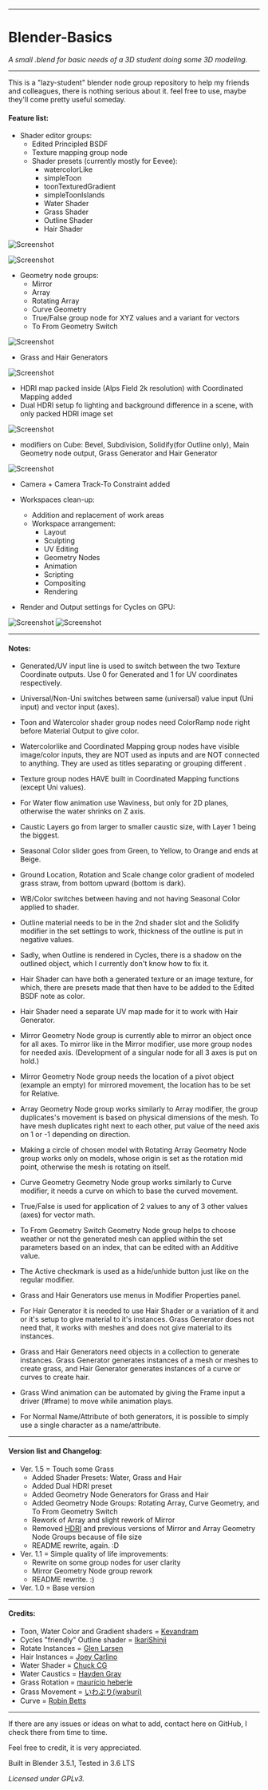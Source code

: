 ___
# Blender-Basics

*A small .blend for basic needs of a 3D student doing some 3D modeling.*
___
This is a "lazy-student" blender node group repository to help my friends and colleagues, there is nothing serious about it. feel free to use, maybe they'll come pretty useful someday.
#### Feature list:

* Shader editor groups:
	* Edited Principled BSDF
	* Texture mapping group node
	* Shader presets (currently mostly for Eevee):
		* watercolorLike
		* simpleToon
		* toonTexturedGradient
		* simpleToonIslands
		* Water Shader
		* Grass Shader
		* Outline Shader
		* Hair Shader

![Screenshot](https://github.com/Demeterino/Blender-Basics/blob/Version-1.1/images/shadNode.png)

![Screenshot](https://github.com/Demeterino/Blender-Basics/blob/Version-1.1/images/outlineNode.png)

* Geometry node groups:
	* Mirror
	* Array
	* Rotating Array
	* Curve Geometry
	* True/False group node for XYZ values and a variant for vectors
	* To From Geometry Switch

![Screenshot](https://github.com/Demeterino/Blender-Basics/blob/Version-1.1/images/geoNode.png)

* Grass and Hair Generators

![Screenshot](https://github.com/Demeterino/Blender-Basics/blob/Version-1.1/images/geoNode.png)

* HDRI map packed inside (Alps Field 2k resolution) with Coordinated Mapping added
* Dual HDRI setup fo lighting and background difference in a scene, with only packed HDRI image set

![Screenshot](https://github.com/Demeterino/Blender-Basics/blob/Version-1.1/images/worldConfig.png)

* modifiers on Cube: Bevel, Subdivision, Solidify(for Outline only), Main Geometry node output, Grass Generator and Hair Generator

![Screenshot](https://github.com/Demeterino/Blender-Basics/blob/Version-1.1/images/modif.png)

* Camera + Camera Track-To Constraint added

* Workspaces clean-up:
	* Addition and replacement of work areas 
	* Workspace arrangement:
		* Layout
		* Sculpting
		* UV Editing
		* Geometry Nodes
		* Animation
		* Scripting
		* Compositing
		* Rendering

* Render and Output settings for Cycles on GPU:

![Screenshot](https://github.com/Demeterino/Blender-Basics/blob/Version-1.1/images/rendConfig.png)
![Screenshot](https://github.com/Demeterino/Blender-Basics/blob/Version-1.1/images/outConfig.png)

---
#### Notes:

* Generated/UV input line is used to switch between the two Texture Coordinate outputs. Use 0 for Generated and 1 for UV coordinates respectively.
* Universal/Non-Uni switches between same (universal) value input (Uni input) and vector input (axes).
* Toon and Watercolor shader group nodes need ColorRamp node right before Material Output to give color.
* Watercolorlike and Coordinated Mapping group nodes have visible image/color inputs, they are NOT used as inputs and are NOT connected to anything. They are used as titles separating or grouping different .
* Texture group nodes HAVE built in Coordinated Mapping functions (except Uni values).
* For Water flow animation use Waviness, but only for 2D planes, otherwise the water shrinks on Z axis.
* Caustic Layers go from larger to smaller caustic size, with Layer 1 being the biggest.
* Seasonal Color slider goes from Green, to Yellow, to Orange and ends at Beige.
* Ground Location, Rotation and Scale change color gradient of modeled grass straw, from bottom upward (bottom is dark).
* WB/Color switches between having and not having Seasonal Color applied to shader.

* Outline material needs to be in the 2nd shader slot and the Solidify modifier in the set settings to work, thickness of the outline is put in negative values.
* Sadly, when Outline is rendered in Cycles, there is a shadow on the outlined object, which I currently don't know how to fix it.
* Hair Shader can have both a generated texture or an image texture, for which, there are presets made that then have to be added to the Edited BSDF note as color.
* Hair Shader need a separate UV map made for it to work with Hair Generator.

* Mirror Geometry Node group is currently able to mirror an object once for all axes. To mirror like in the Mirror modifier, use more group nodes for needed axis. (Development of a singular node for all 3 axes is put on hold.)
* Mirror Geometry Node group needs the location of a pivot object (example an empty) for mirrored movement, the location has to be set for Relative. 
* Array Geometry Node group works similarly to Array modifier, the group duplicates's movement is based on physical dimensions of the mesh. To have mesh duplicates right next to each other, put value of the need axis on 1 or -1 depending on direction.
* Making a circle of chosen model with Rotating Array Geometry Node group works only on models, whose origin is set as the rotation mid point, otherwise the mesh is rotating on itself.
* Curve Geometry Geometry Node group works similarly to Curve modifier, it needs a curve on which to base the curved movement.
* True/False is used for application of 2 values to any of 3 other values (axes) for vector math.
* To From Geometry Switch Geometry Node group helps to choose weather or not the generated mesh can applied within the set parameters based on an index, that can be edited with an Additive value.
* The Active checkmark is used as a hide/unhide button just like on the regular modifier.

* Grass and Hair Generators use menus in Modifier Properties panel.
* For Hair Generator it is needed to use Hair Shader or a variation of it and or it's setup to give material to it's instances. Grass Generator does not need that, it works with meshes and does not give material to its instances.
* Grass and Hair Generators need objects in a collection to generate instances. Grass Generator generates instances of a mesh or meshes to create grass, and Hair Generator generates instances of a curve or curves to create hair.
* Grass Wind animation can be automated by giving the Frame input a driver (#frame) to move while animation plays.
* For Normal Name/Attribute of both generators, it is possible to simply use a single character as a name/attribute.

---
#### Version list and Changelog:

* Ver. 1.5 = Touch some Grass
	* Added Shader Presets: Water, Grass and Hair
	* Added Dual HDRI preset
	* Added Geometry Node Generators for Grass and Hair
	* Added Geometry Node Groups: Rotating Array, Curve Geometry, and To From Geometry Switch
	* Rework of Array and slight rework of Mirror
	* Removed [HDRI](https://polyhaven.com/a/alps_field) and previous versions of Mirror and Array Geometry Node Groups because of file size
	* README rewrite, again. :D
* Ver. 1.1 = Simple quality of life improvements:
	* Rewrite on some group nodes for user clarity
	* Mirror Geometry Node group rework
	* README rewrite. :) 
* Ver. 1.0 = Base version
	
---
#### Credits:
* Toon, Water Color and Gradient shaders = [Kevandram](https://www.youtube.com/@kevandram)
* Cycles "friendly" Outline shader = [IkariShinji](https://blenderartists.org/t/backface-culling-doesnt-show-up-in-render/1111988/5)
* Rotate Instances = [Glen Larsen](https://blender.stackexchange.com/questions/275658/geometry-nodes-how-to-rotate-multiple-instances)
* Hair Instances = [Joey Carlino](https://www.youtube.com/watch?v=9NM9oaijmLg)
* Water Shader = [Chuck CG](https://www.youtube.com/watch?v=0SJ-__0gK_k)
* Water Caustics = [Hayden Gray](https://www.youtube.com/watch?v=6LIEUQ-tTHw)
* Grass Rotation = [maurício heberle](https://www.youtube.com/watch?v=6ATWYNETZ7g)
* Grass Movement = [いわぶり(iwaburi)](https://www.youtube.com/watch?v=d6oINqiETVo)
* Curve = [Robin Betts](https://blender.stackexchange.com/questions/245282/how-to-bend-geometry-with-geometry-nodes/245553#245553)
---
If there are any issues or ideas on what to add, contact here on GitHub, I check there from time to time.

Feel free to credit, it is very appreciated.

Built in Blender 3.5.1, Tested in 3.6 LTS

*Licensed under GPLv3.*
